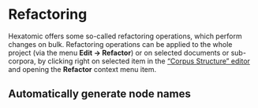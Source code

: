 # Refactoring

Hexatomic offers some so-called refactoring operations, which perform changes on
bulk. Refactoring operations can be applied to the whole project (via the menu
**Edit -> Refactor**) or on selected documents or sub-corpora, by clicking right
on selected item in the [“Corpus Structure” editor](../corpus-structure.md) and
opening the **Refactor** context menu item.

## Automatically generate node names

